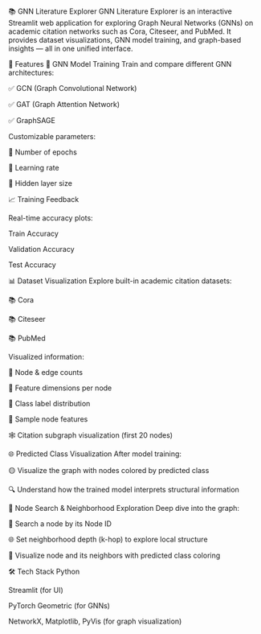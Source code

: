 📚 GNN Literature Explorer
GNN Literature Explorer is an interactive Streamlit web application for exploring Graph Neural Networks (GNNs) on academic citation networks such as Cora, Citeseer, and PubMed. It provides dataset visualizations, GNN model training, and graph-based insights — all in one unified interface.

🚀 Features
🧠 GNN Model Training
Train and compare different GNN architectures:

✅ GCN (Graph Convolutional Network)

✅ GAT (Graph Attention Network)

✅ GraphSAGE

Customizable parameters:

🔧 Number of epochs

🔧 Learning rate

🔧 Hidden layer size

📈 Training Feedback

Real-time accuracy plots:

Train Accuracy

Validation Accuracy

Test Accuracy

📊 Dataset Visualization
Explore built-in academic citation datasets:

📚 Cora

📚 Citeseer

📚 PubMed

Visualized information:

📌 Node & edge counts

📌 Feature dimensions per node

📌 Class label distribution

📌 Sample node features

🕸️ Citation subgraph visualization (first 20 nodes)

🌐 Predicted Class Visualization
After model training:

🟡 Visualize the graph with nodes colored by predicted class

🔍 Understand how the trained model interprets structural information

🔎 Node Search & Neighborhood Exploration
Deep dive into the graph:

🔢 Search a node by its Node ID

🌐 Set neighborhood depth (k-hop) to explore local structure

🎨 Visualize node and its neighbors with predicted class coloring

🛠️ Tech Stack
Python

Streamlit (for UI)

PyTorch Geometric (for GNNs)

NetworkX, Matplotlib, PyVis (for graph visualization)
